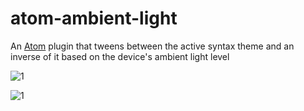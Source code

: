 # atom-ambient-light

An [Atom](https://atom.io/) plugin that tweens between the active syntax theme and an inverse of it based on the device's ambient light level

![1](http://g.recordit.co/nhOea3K80a.gif)

![1](http://g.recordit.co/dlvMgSGz1a.gif)
